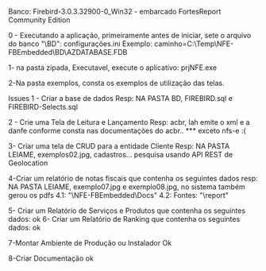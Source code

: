 Banco: Firebird-3.0.3.32900-0_Win32 - embarcado
FortesReport Community Edition

0 - Executando a aplicação, primeiramente antes de iniciar, sete o arquivo do banco "\BD": configurações.ini
Exemplo: caminho=C:\Temp\NFE-FBEmbedded\BD\AZDATABASE.FDB

1- na pasta zipada, Executavel, execute o aplicativo: prjNFE.exe

2-Na pasta exemplos, consta os exemplos de utilização das telas.

Issues
1 - Criar a base de dados
Resp: NA PASTA BD, FIREBIRD.sql e FIREBIRD-Selects.sql 

2 - Crie uma Tela de Leitura e Lançamento
Resp: acbr, lah emite o xml e a danfe conforme consta nas documentações do acbr.. *** exceto nfs-e :( 

3- Criar uma tela de CRUD para a entidade Cliente
Resp: NA PASTA LEIAME, exemplos02.jpg, cadastros... pesquisa usando API REST de Geolocation

4-Criar um relatório de notas fiscais que contenha os seguintes dados
resp: NA PASTA LEIAME, exemplo07.jpg e exemplo08.jpg, no sistema também gerou os pdfs
4.1: "\NFE-FBEmbedded\Docs"
4.2: Fontes: "\report"

5- Criar um Relatório de Serviços e Produtos que contenha os seguintes dados:
ok
6- Criar um Relatório de Ranking que contenha os seguintes dados:
ok

7-Montar Ambiente de Produção ou Instalador
Ok

8-Criar Documentação
ok
